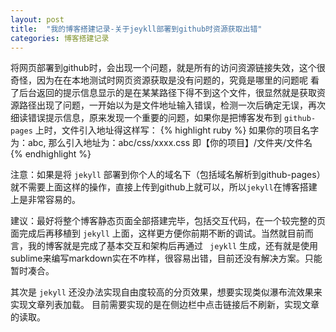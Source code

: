 ```yaml
---
layout: post
title:  "我的博客搭建记录-关于jeykll部署到github时资源获取出错"
categories: 博客搭建记录
---
```


将网页部署到github时，会出现一个问题，就是所有的访问资源链接失效，这个很奇怪，因为在在本地测试时网页资源获取是没有问题的，究竟是哪里的问题呢
看了后台返回的提示信息显示的是在某某路径下得不到这个文件，很显然就是获取资源路径出现了问题，一开始以为是文件地址输入错误，检测一次后确定无误，再次细读错误提示信息，原来发现一个重要的问题，如果你是把博客发布到 ` github-pages ` 上时，文件引入地址得这样写：
{% highlight ruby %}
如果你的项目名字为：abc,
那么引入地址为：abc/css/xxxx.css
即【你的项目】/文件夹/文件名
{% endhighlight %}

注意：如果是将 ` jekyll ` 部署到你个人的域名下（包括域名解析到github-pages）就不需要上面这样的操作，直接上传到github上就可以，所以`jekyll`在博客搭建上是非常容易的。

建议：最好将整个博客静态页面全部搭建完毕，包括交互代码，在一个较完整的页面完成后再移植到 `jekyll` 上面，这样更方便你前期不断的调试。当然就目前而言，我的博客就是完成了基本交互和架构后再通过 ` jeykll` 生成，还有就是使用sublime来编写markdown实在不咋样，很容易出错，目前还没有解决方案。只能暂时凑合。

其次是 `jekyll` 还没办法实现自由度较高的分页效果，想要实现类似瀑布流效果来实现文章列表加载。
目前需要实现的是在侧边栏中点击链接后不刷新，实现文章的读取。
